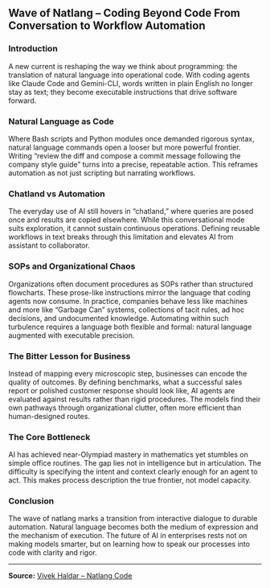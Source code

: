 <!-- 
title: "Wave of Natlang"
date: 2025-08-20
description: "Exploring how natural language evolves from chat-based queries into executable workflows, reshaping automation in organizations."
tags: [AI, automation, natural-language, workflow, software-engineering]
-->

## Wave of Natlang – Coding Beyond Code From Conversation to Workflow Automation

### Introduction
A new current is reshaping the way we think about programming: the translation of natural language into operational code. With coding agents like Claude Code and Gemini-CLI, words written in plain English no longer stay as text; they become executable instructions that drive software forward.

### Natural Language as Code
Where Bash scripts and Python modules once demanded rigorous syntax, natural language commands open a looser but more powerful frontier. Writing “review the diff and compose a commit message following the company style guide” turns into a precise, repeatable action. This reframes automation as not just scripting but narrating workflows.

### Chatland vs Automation
The everyday use of AI still hovers in “chatland,” where queries are posed once and results are copied elsewhere. While this conversational mode suits exploration, it cannot sustain continuous operations. Defining reusable workflows in text breaks through this limitation and elevates AI from assistant to collaborator.

### SOPs and Organizational Chaos
Organizations often document procedures as SOPs rather than structured flowcharts. These prose-like instructions mirror the language that coding agents now consume. In practice, companies behave less like machines and more like “Garbage Can” systems, collections of tacit rules, ad hoc decisions, and undocumented knowledge. Automating within such turbulence requires a language both flexible and formal: natural language augmented with executable precision.

### The Bitter Lesson for Business
Instead of mapping every microscopic step, businesses can encode the quality of outcomes. By defining benchmarks, what a successful sales report or polished customer response should look like, AI agents are evaluated against results rather than rigid procedures. The models find their own pathways through organizational clutter, often more efficient than human-designed routes.

### The Core Bottleneck
AI has achieved near-Olympiad mastery in mathematics yet stumbles on simple office routines. The gap lies not in intelligence but in articulation. The difficulty is specifying the intent and context clearly enough for an agent to act. This makes process description the true frontier, not model capacity.

### Conclusion
The wave of natlang marks a transition from interactive dialogue to durable automation. Natural language becomes both the medium of expression and the mechanism of execution. The future of AI in enterprises rests not on making models smarter, but on learning how to speak our processes into code with clarity and rigor.

---

**Source:** [Vivek Haldar – Natlang Code](https://vivekhaldar.com/articles/natlang-code/)
